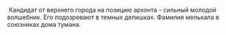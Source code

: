 
 Кандидат от верхнего города на позицию архонта - сильный молодой волшебник. Его подозревают в темных делишках. Фамилия мелькала в союзниках дома тумана.